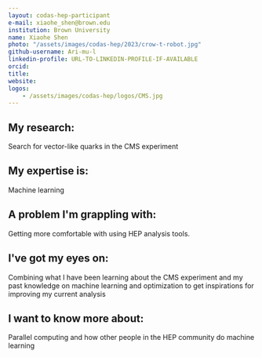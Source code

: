 ```yaml
---
layout: codas-hep-participant
e-mail: xiaohe_shen@brown.edu
institution: Brown University
name: Xiaohe Shen
photo: "/assets/images/codas-hep/2023/crow-t-robot.jpg"
github-username: Ari-mu-l
linkedin-profile: URL-TO-LINKEDIN-PROFILE-IF-AVAILABLE
orcid:
title:
website:
logos:
    - /assets/images/codas-hep/logos/CMS.jpg
---
```


## My research:
Search for vector-like quarks in the CMS experiment

## My expertise is:
Machine learning

## A problem I'm grappling with:
Getting more comfortable with using HEP analysis tools.

## I've got my eyes on:
Combining what I have been learning about the CMS experiment and my past knowledge on machine learning and optimization to get inspirations for improving my current analysis

## I want to know more about:
Parallel computing and how other people in the HEP community do machine learning 
